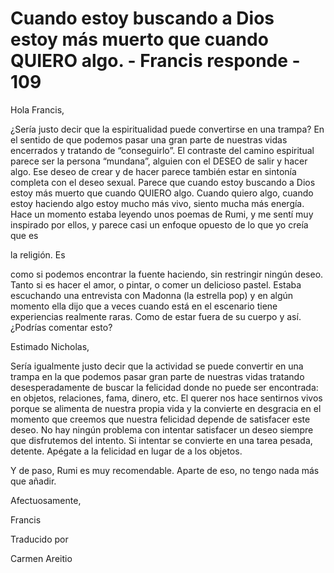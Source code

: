 # Cuando estoy buscando a Dios estoy más muerto que cuando QUIERO algo. - Francis responde - 109

Hola Francis,

¿Sería justo decir que la espiritualidad puede convertirse en una trampa? En el sentido de que podemos pasar una gran parte de nuestras vidas encerrados y tratando de “conseguirlo”. El contraste del camino espiritual parece ser la persona “mundana”, alguien con el DESEO de salir y hacer algo. Ese deseo de crear y de hacer parece también estar en sintonía completa con el deseo sexual. Parece que cuando estoy buscando a Dios estoy más muerto que cuando QUIERO algo. Cuando quiero algo, cuando estoy haciendo algo estoy mucho más vivo, siento mucha más energía. Hace un momento estaba leyendo unos poemas de Rumi, y me sentí muy inspirado por ellos, y parece casi un enfoque opuesto de lo que yo creía que es 

la religión. Es

como si podemos encontrar la fuente haciendo, sin restringir ningún deseo. Tanto si es hacer el amor, o pintar, o comer un delicioso pastel. Estaba escuchando una entrevista con Madonna (la estrella pop) y en algún momento ella dijo que a veces cuando está en el escenario tiene experiencias realmente raras. Como de estar fuera de su cuerpo y así. ¿Podrías comentar esto?

Estimado Nicholas,

Sería igualmente justo decir que la actividad se puede convertir en una trampa en la que podemos pasar gran parte de nuestras vidas tratando desesperadamente de buscar la felicidad donde no puede ser encontrada: en objetos, relaciones, fama, dinero, etc. El querer nos hace sentirnos vivos porque se alimenta de nuestra propia vida y la convierte en desgracia en el momento que creemos que nuestra felicidad depende de satisfacer este deseo. No hay ningún problema con intentar satisfacer un deseo siempre que disfrutemos del intento. Si intentar se convierte en una tarea pesada, detente. Apégate a la felicidad en lugar de a los objetos.

Y de paso, Rumi es muy recomendable. Aparte de eso, no tengo nada más que añadir.

Afectuosamente, 

Francis 

Traducido por 

Carmen Areitio


